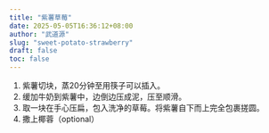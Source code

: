 ```yaml
---
title: "紫薯草莓"
date: 2025-05-05T16:36:12+08:00
author: "武道源"
slug: "sweet-potato-strawberry"
draft: false
toc: false
---
```


1. 紫薯切块，蒸20分钟至用筷子可以插入。
2. 缓加牛奶到紫薯中，边倒边压成泥，压至顺滑。
3. 取一块在手心压扁，包入洗净的草莓。将紫薯自下而上完全包裹搓圆。
4. 撒上椰蓉（optional）